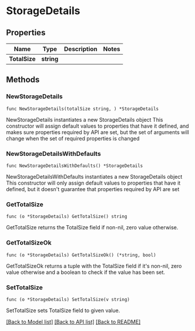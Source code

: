 # StorageDetails

## Properties

Name | Type | Description | Notes
------------ | ------------- | ------------- | -------------
**TotalSize** | **string** |  | 

## Methods

### NewStorageDetails

`func NewStorageDetails(totalSize string, ) *StorageDetails`

NewStorageDetails instantiates a new StorageDetails object
This constructor will assign default values to properties that have it defined,
and makes sure properties required by API are set, but the set of arguments
will change when the set of required properties is changed

### NewStorageDetailsWithDefaults

`func NewStorageDetailsWithDefaults() *StorageDetails`

NewStorageDetailsWithDefaults instantiates a new StorageDetails object
This constructor will only assign default values to properties that have it defined,
but it doesn't guarantee that properties required by API are set

### GetTotalSize

`func (o *StorageDetails) GetTotalSize() string`

GetTotalSize returns the TotalSize field if non-nil, zero value otherwise.

### GetTotalSizeOk

`func (o *StorageDetails) GetTotalSizeOk() (*string, bool)`

GetTotalSizeOk returns a tuple with the TotalSize field if it's non-nil, zero value otherwise
and a boolean to check if the value has been set.

### SetTotalSize

`func (o *StorageDetails) SetTotalSize(v string)`

SetTotalSize sets TotalSize field to given value.



[[Back to Model list]](../README.md#documentation-for-models) [[Back to API list]](../README.md#documentation-for-api-endpoints) [[Back to README]](../README.md)


